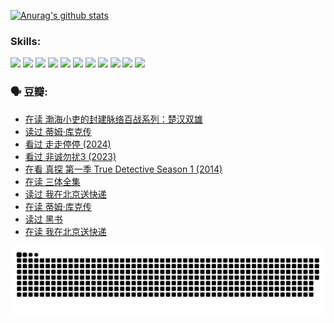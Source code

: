 
[![Anurag's github stats](https://github-readme-stats.vercel.app/api?username=w940853815)](https://github.com/anuraghazra/github-readme-stats)

### Skills:

<code><img height="32" src="https://cdn.jsdelivr.net/npm/simple-icons@v5/icons/python.svg"></code>
<code><img height="32" src="https://cdn.jsdelivr.net/npm/simple-icons@v5/icons/javascript.svg"></code>
<code><img height="32" src="https://cdn.jsdelivr.net/npm/simple-icons@v5/icons/django.svg"></code>
<code><img height="32" src="https://cdn.jsdelivr.net/npm/simple-icons@v5/icons/flask.svg"></code>
<code><img height="32" src="https://cdn.jsdelivr.net/npm/simple-icons@v5/icons/vuetify.svg"></code>
<code><img height="32" src="https://cdn.jsdelivr.net/npm/simple-icons@v5/icons/git.svg"></code>
<code><img height="32" src="https://cdn.jsdelivr.net/npm/simple-icons@v5/icons/docker.svg"></code>
<code><img height="32" src="https://cdn.jsdelivr.net/npm/simple-icons@v5/icons/postgresql.svg"></code>
<code><img height="32" src="https://cdn.jsdelivr.net/npm/simple-icons@v5/icons/elasticsearch.svg"></code>
<code><img height="32" src="https://cdn.jsdelivr.net/npm/simple-icons@v5/icons/macos.svg"></code>
<code><img height="32" src="https://cdn.jsdelivr.net/npm/simple-icons@v5/icons/linux.svg"></code>

### 🗣 豆瓣:

<!-- DOUBAN-ACTIVITIES:START -->
- [在读 渤海小吏的封建脉络百战系列：楚汉双雄](https://www.douban.com/people/136069238/status/4700950146/?_i=25498654)
- [读过 蒂姆·库克传](https://www.douban.com/people/136069238/status/4700949869/?_i=25498654)
- [看过 走走停停‎ (2024)](https://www.douban.com/people/136069238/status/4684430230/?_i=25498654)
- [看过 非诚勿扰3‎ (2023)](https://www.douban.com/people/136069238/status/4676324100/?_i=25498654)
- [在看 真探 第一季 True Detective Season 1‎ (2014)](https://www.douban.com/people/136069238/status/4673382852/?_i=25498654)
- [在读 三体全集](https://www.douban.com/people/136069238/status/4672842521/?_i=25498654)
- [读过 我在北京送快递](https://www.douban.com/people/136069238/status/4672842036/?_i=25498654)
- [在读 蒂姆·库克传](https://www.douban.com/people/136069238/status/4663517053/?_i=25498654)
- [读过 黑书](https://www.douban.com/people/136069238/status/4663516022/?_i=25498654)
- [在读 我在北京送快递](https://www.douban.com/people/136069238/status/4658098365/?_i=25498654)
<!-- DOUBAN-ACTIVITIES:END -->


![Snake animation](https://raw.githubusercontent.com/w940853815/w940853815/output/github-contribution-grid-snake.svg)

<!--
**w940853815/w940853815** is a ✨ _special_ ✨ repository because its `README.md` (this file) appears on your GitHub profile.

Here are some ideas to get you started:

- 🔭 I’m currently working on ...
- 🌱 I’m currently learning ...
- 👯 I’m looking to collaborate on ...
- 🤔 I’m looking for help with ...
- 💬 Ask me about ...
- 📫 How to reach me: ...
- 😄 Pronouns: ...
- ⚡ Fun fact: ...
-->
